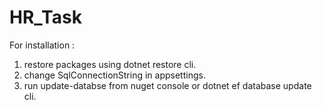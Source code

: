 # HR_Task

For installation : 
  1. restore packages using dotnet restore cli.  
  2. change SqlConnectionString in appsettings.  
  3. run update-databse from nuget console or dotnet ef database update cli.  
